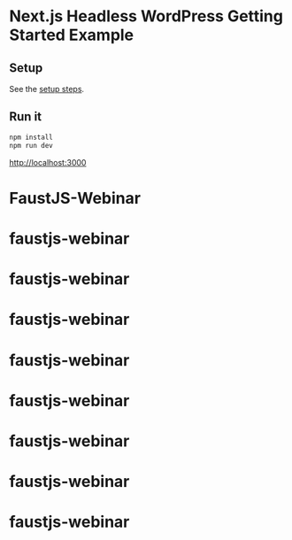 # Next.js Headless WordPress Getting Started Example

## Setup

See the [setup steps](https://github.com/wpengine/faustjs#quick-start).

## Run it

```bash
npm install
npm run dev
```

[http://localhost:3000]()
# FaustJS-Webinar
# faustjs-webinar
# faustjs-webinar
# faustjs-webinar
# faustjs-webinar
# faustjs-webinar
# faustjs-webinar
# faustjs-webinar
# faustjs-webinar
